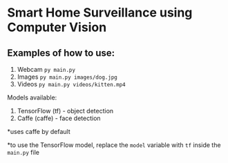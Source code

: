 # Smart Home Surveillance using Computer Vision

## Examples of how to use:

1. Webcam
```py main.py```
2. Images
```py main.py images/dog.jpg```
3. Videos
```py main.py videos/kitten.mp4```

Models available:
1. TensorFlow (tf) - object detection
2. Caffe (caffe) - face detection

*uses caffe by default

*to use the TensorFlow model, replace the `model` variable with `tf` inside the `main.py` file
